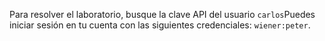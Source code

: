 Para resolver el laboratorio, busque la clave API del usuario `carlos`Puedes iniciar sesión en tu cuenta con las siguientes credenciales: `wiener:peter`.